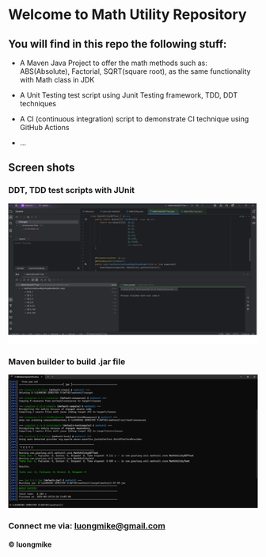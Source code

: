 # Welcome to Math Utility Repository

## You will find in this repo the following stuff:

* A Maven Java Project to offer the math methods such as: ABS(Absolute), Factorial, SQRT(square root), as the same functionality with Math class in JDK

* A Unit Testing test script using Junit Testing framework, TDD, DDT techniques

* A CI (continuous integration) script to demonstrate CI technique using GitHub Actions

* ...

## Screen shots

### DDT, TDD test scripts with JUnit

![TDD,  DDT test scripts](https://github.com/LuongMike/mathutil/blob/master/screenshots/JUNIT%20with%20TDD%20DDT.png)

### Maven builder to build .jar file  

![Maven builder](https://github.com/LuongMike/mathutil/blob/master/screenshots/Maven%20Builder.png)

### Connect me via: luongmike@gmail.com

#### &#169; luongmike